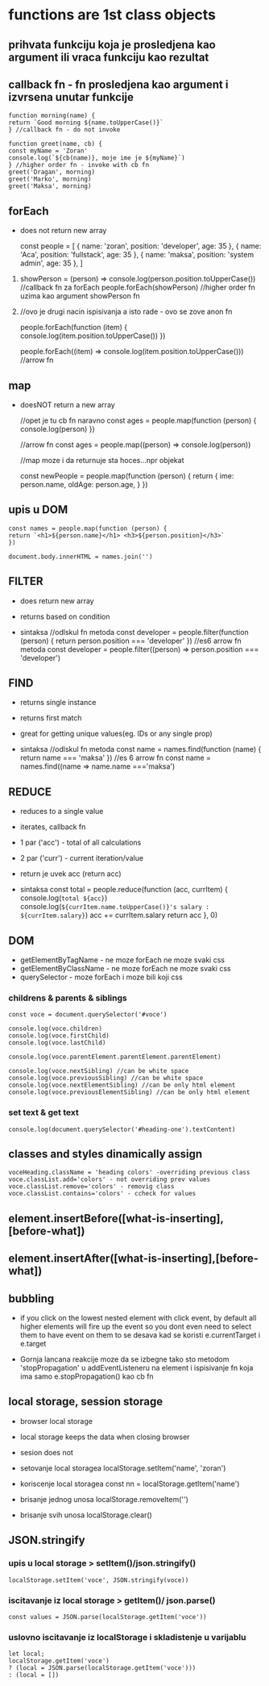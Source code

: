 # functions are 1st class objects

## prihvata funkciju koja je prosledjena kao argument ili vraca funkciju kao rezultat

## callback fn - fn prosledjena kao argument i izvrsena unutar funkcije

    function morning(name) {
    return `Good morning ${name.toUpperCase()}`
    } //callback fn - do not invoke

    function greet(name, cb) {
    const myName = 'Zoran'
    console.log(`${cb(name)}, moje ime je ${myName}`)
    } //higher order fn - invoke with cb fn
    greet('Dragan', morning)
    greet('Marko', morning)
    greet('Maksa', morning)

## forEach

- does not return new array

    const people = [
    { name: 'zoran', position: 'developer', age: 35 },
    { name: 'Aca', position: 'fullstack', age: 35 },
    { name: 'maksa', position: 'system admin', age: 35 },
    ]

1.  showPerson = (person) => console.log(person.position.toUpperCase()) //callback fn za forEach
    people.forEach(showPerson) //higher order fn uzima kao argument showPerson fn

2.  //ovo je drugi nacin ispisivanja a isto rade - ovo se zove anon fn

    people.forEach(function (item) {
    console.log(item.position.toUpperCase())
    })

    people.forEach((item) => console.log(item.position.toUpperCase())) //arrow fn

## map

- doesNOT return a new array

    //opet je tu cb fn naravno
    const ages = people.map(function (person) {
    console.log(person)
    })

    //arrow fn
    const ages = people.map((person) => console.log(person))

    //map moze i da returnuje sta hoces...npr objekat

    const newPeople = people.map(function (person) {
    return {
    ime: person.name,
    oldAge: person.age,
    }
    })

## upis u DOM

    const names = people.map(function (person) {
    return `<h1>${person.name}</h1> <h3>${person.position}</h3>`
    })

    document.body.innerHTML = names.join('')

## FILTER

- does return new array
- returns based on condition

- sintaksa
    //odlskul fn metoda
    const developer = people.filter(function (person) {
    return person.position === 'developer'
    })
    //es6 arrow fn metoda
    const developer = people.filter((person) => person.position === 'developer')

## FIND

- returns single instance
- returns first match
- great for getting unique values(eg. IDs or any single prop)

- sintaksa
    //odlskul fn metoda
    const name = names.find(function (name) {
    return name === 'maksa'
    })
    //es 6 arrow fn
    const name = names.find((name => name.name ==='maksa')

## REDUCE

- reduces to a single value
- iterates, callback fn
- 1 par ('acc') - total of all calculations
- 2 par ('curr') - current iteration/value
- return je uvek acc (return acc)

- sintaksa
    const total = people.reduce(function (acc, currItem) {
    console.log(`total ${acc}`)
    console.log(`${currItem.name.toUpperCase()}'s salary : ${currItem.salary}`)
    acc += currItem.salary
    return acc
    }, 0)

## DOM

- getElementByTagName - ne moze forEach ne moze svaki css
- getElementByClassName - ne moze forEach ne moze svaki css
- querySelector - moze forEach i moze bili koji css

### childrens & parents & siblings

    const voce = document.querySelector('#voce')

    console.log(voce.children)
    console.log(voce.firstChild)
    console.log(voce.lastChild)

    console.log(voce.parentElement.parentElement.parentElement)

    console.log(voce.nextSibling) //can be white space
    console.log(voce.previousSibling) //can be white space
    console.log(voce.nextElementSibling) //can be only html element
    console.log(voce.previousElementSibling) //can be only html element

### set text & get text

    console.log(document.querySelector('#heading-one').textContent)

## classes and styles dinamically assign

    voceHeading.className = 'heading colors' -overriding previous class
    voce.classList.add='colors' - not overriding prev values
    voce.classList.remove='colors' - removig class
    voce.classList.contains='colors' - ccheck for values

## element.insertBefore([what-is-inserting],[before-what])

## element.insertAfter([what-is-inserting],[before-what])

## bubbling

- if you click on the lowest nested element with click event, by default all higher elements will fire up the event
  so you dont even need to select them to have event on them
  to se desava kad se koristi e.currentTarget i e.target

- Gornja lancana reakcije moze da se izbegne tako sto metodom 'stopPropagation' u addEventListeneru na element i ispisivanje fn koja ima samo e.stopPropagation() kao cb fn

## local storage, session storage

- browser local storage
- local storage keeps the data when closing browser
- sesion does not
- setovanje local storagea
  localStorage.setItem('name', 'zoran')

- koriscenje local storagea
  const nn = localStorage.getItem('name')

- brisanje jednog unosa
  localStorage.removeItem('')

- brisanje svih unosa
  localStorage.clear()

## JSON.stringify

### upis u local storage > setItem()/json.stringify()

    localStorage.setItem('voce', JSON.stringify(voce))

### iscitavanje iz local storage > getItem()/ json.parse()

    const values = JSON.parse(localStorage.getItem('voce'))

### uslovno iscitavanje iz localStorage i skladistenje u varijablu

    let local;
    localStorage.getItem('voce')
    ? (local = JSON.parse(localStorage.getItem('voce')))
    : (local = [])
